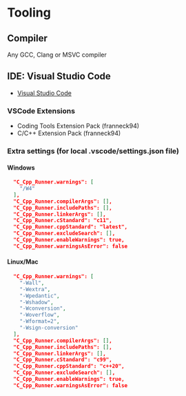 # Tooling

## Compiler

Any GCC, Clang or MSVC compiler

## IDE: Visual Studio Code

- [Visual Studio Code](https://code.visualstudio.com/)

### VSCode Extensions

- Coding Tools Extension Pack (franneck94)
- C/C++ Extension Pack (franneck94)

### Extra settings (for local .vscode/settings.json file)

#### Windows

```json
  "C_Cpp_Runner.warnings": [
    "/W4"
  ],
  "C_Cpp_Runner.compilerArgs": [],
  "C_Cpp_Runner.includePaths": [],
  "C_Cpp_Runner.linkerArgs": [],
  "C_Cpp_Runner.cStandard": "c11",
  "C_Cpp_Runner.cppStandard": "latest",
  "C_Cpp_Runner.excludeSearch": [],
  "C_Cpp_Runner.enableWarnings": true,
  "C_Cpp_Runner.warningsAsError": false
```

#### Linux/Mac

```json
  "C_Cpp_Runner.warnings": [
    "-Wall",
    "-Wextra",
    "-Wpedantic",
    "-Wshadow",
    "-Wconversion",
    "-Woverflow",
    "-Wformat=2",
    "-Wsign-conversion"
  ],
  "C_Cpp_Runner.compilerArgs": [],
  "C_Cpp_Runner.includePaths": [],
  "C_Cpp_Runner.linkerArgs": [],
  "C_Cpp_Runner.cStandard": "c99",
  "C_Cpp_Runner.cppStandard": "c++20",
  "C_Cpp_Runner.excludeSearch": [],
  "C_Cpp_Runner.enableWarnings": true,
  "C_Cpp_Runner.warningsAsError": false
```

